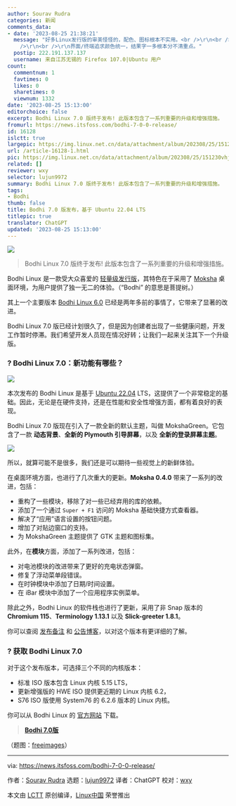 ```yaml
---
author: Sourav Rudra
categories: 新闻
comments_data:
- date: '2023-08-25 21:38:21'
  message: "好多Linux发行版的审美怪怪的，配色、图标根本不实用。<br />\r\n<br />\r\n图标花里胡稍，外形大小各异。缩小了以后糊成一块。<br
    />\r\n<br />\r\n界面/终端追求颜色统一，结果字一多根本分不清重点。"
  postip: 222.191.137.137
  username: 来自江苏无锡的 Firefox 107.0|Ubuntu 用户
count:
  commentnum: 1
  favtimes: 0
  likes: 0
  sharetimes: 0
  viewnum: 1332
date: '2023-08-25 15:13:00'
editorchoice: false
excerpt: Bodhi Linux 7.0 版终于发布! 此版本包含了一系列重要的升级和增强措施。
fromurl: https://news.itsfoss.com/bodhi-7-0-0-release/
id: 16128
islctt: true
largepic: https://img.linux.net.cn/data/attachment/album/202308/25/151230vhje4klje2z82tz8.jpg
url: /article-16128-1.html
pic: https://img.linux.net.cn/data/attachment/album/202308/25/151230vhje4klje2z82tz8.jpg.thumb.jpg
related: []
reviewer: wxy
selector: lujun9972
summary: Bodhi Linux 7.0 版终于发布! 此版本包含了一系列重要的升级和增强措施。
tags:
- Bodhi
thumb: false
title: Bodhi 7.0 版发布，基于 Ubuntu 22.04 LTS
titlepic: true
translator: ChatGPT
updated: '2023-08-25 15:13:00'
---
```


![](https://img.linux.net.cn/data/attachment/album/202308/25/151230vhje4klje2z82tz8.jpg)



> 
> Bodhi Linux 7.0 版终于发布! 此版本包含了一系列重要的升级和增强措施。
> 
> 
> 


Bodhi Linux 是一款受大众喜爱的 [轻量级发行版](https://itsfoss.com/lightweight-linux-beginners/?ref=news.itsfoss.com)，其特色在于采用了 [Moksha](https://itsfoss.com/bodhi-linux-introduces-moksha-desktop/?ref=news.itsfoss.com) 桌面环境，为用户提供了独一无二的体验。（“Bodhi” 的意思是菩提树。）


其上一个主要版本 [Bodhi Linux 6.0](https://news.itsfoss.com/bodhi-linux-6-release/) 已经是两年多前的事情了，它带来了显著的改进。


Bodhi Linux 7.0 版已经计划很久了，但是因为创建者出现了一些健康问题，开发工作暂时停滞。我们希望开发人员现在情况好转；让我们一起来关注其下一个升级版。


### ? Bodhi Linux 7.0：新功能有哪些？


![](https://img.linux.net.cn/data/attachment/album/202308/25/151300bbwwh77wc7wh7h8c.jpg)


本次发布的 Bodhi Linux 是基于 [Ubuntu 22.04](https://news.itsfoss.com/ubuntu-22-04-release/) LTS，这提供了一个非常稳定的基础。因此，无论是在硬件支持，还是在性能和安全性增强方面，都有着良好的表现。


Bodhi Linux 7.0 版现在引入了一款全新的默认主题，叫做 MokshaGreen。它包含了一款 **动态背景**、**全新的 Plymouth 引导屏幕**，以及 **全新的登录屏幕主题**。


![](https://img.linux.net.cn/data/attachment/album/202308/25/151300atqm34tt3zqtfif3.jpg)


所以，就算可能不是很多，我们还是可以期待一些视觉上的新鲜体验。


在桌面环境方面，也进行了几次重大的更新。**Moksha 0.4.0** 带来了一系列的改进，包括：


* 重构了一些模块，移除了对一些已经弃用的库的依赖。
* 添加了一个通过 `Super + F1` 访问的 Moksha 基础快捷方式查看器。
* 解决了“应用”语言设置的按钮问题。
* 增加了对贴边窗口的支持。
* 为 MokshaGreen 主题提供了 GTK 主题和图标集。


此外，在**模块**方面，添加了一系列改进，包括：


* 对电池模块的改进带来了更好的充电状态弹窗。
* 修复了浮动菜单段错误。
* 在时钟模块中添加了日期/时间设置。
* 在 iBar 模块中添加了一个应用程序实例菜单。


除此之外，Bodhi Linux 的软件栈也进行了更新，采用了非 Snap 版本的 **Chromium 115**、**Terminology 1.13.1** 以及 **Slick-greeter 1.8.1**。


你可以查阅 [发布备注](https://www.bodhilinux.com/release/7-0-0/?ref=news.itsfoss.com) 和 [公告博客](https://www.bodhilinux.com/2023/08/21/introducing-bodhi-linux-7-0-a-landmark-release/?ref=news.itsfoss.com)，以对这个版本有更详细的了解。


### ? 获取 Bodhi Linux 7.0


对于这个发布版本，可选择三个不同的内核版本：


* 标准 ISO 版本包含 Linux 内核 5.15 LTS，
* 更新增强版的 HWE ISO 提供更近期的 Linux 内核 6.2，
* S76 ISO 版使用 System76 的 6.2.6 版本的 Linux 内核。


你可以从 Bodhi Linux 的 [官方网站](https://www.bodhilinux.com/download/?ref=news.itsfoss.com) 下载。



> 
> **[Bodhi 7.0版](https://www.bodhilinux.com/download/?ref=news.itsfoss.com)**
> 
> 
> 


（题图：[freeimages](https://www.freeimages.com/photo/bodhi-leaf-1392651)）




---


via: <https://news.itsfoss.com/bodhi-7-0-0-release/>


作者：[Sourav Rudra](https://news.itsfoss.com/author/sourav/) 选题：[lujun9972](https://github.com/lujun9972) 译者：ChatGPT 校对：[wxy](https://github.com/wxy)


本文由 [LCTT](https://github.com/LCTT/TranslateProject) 原创编译，[Linux中国](https://linux.cn/) 荣誉推出